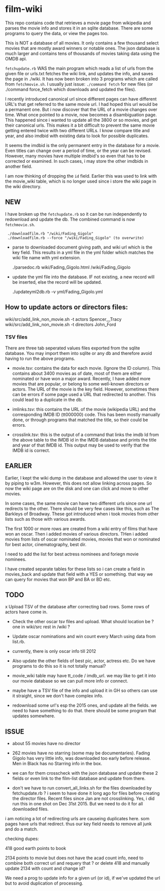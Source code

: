 # film-wiki

This repo contains code that retrieves a movie page from wikipedia and parses the movie info and stores it in an sqlite database.
There are some programs to query the data, or view the pages too.

This is NOT a database of all movies. It only contains a few thousand select movies that are mostly award winners or notable ones. The json database is much larger and contains tens of thousands of movies taking data using the OMDB api.

`fetchupdate.rb` WAS the main program which reads a list of urls from the given file or urls.txt
  fetches the wiki link, and updates the info, and saves the page in ./wiki.
It has now been broken into 3 programs which are called from `fetchmovie.sh`. I usually just issue: `./command fetch`
for new files (or ./command force_fetch which downloads and updated the files).

I recently introduced canonical url since different pages can have different URL's that get referred to the same movie url. I had hoped this url would be a permanent one. But i now discover that the URL of a movie changes over time. What once pointed to a movie, now becomes a disambiguation page. This happened since i wanted to update all the 3800 or so movies, and get their canonical urls. This makes it a bit difficult to prevent the same movie getting entered twice with two different URLs.
I know compare title and year, and also imdbid with existing data to look for possible duplicates.

It seems the imdbid is the only permanent entry in the database for a movie. Even titles can change over a period of time, or the year can be revised. However, many movies have multiple imdbid's so even that has to be corrected or examined.
In such cases, i may store the other imdbids in another field.

I am now thinking of dropping the `id` field. Earlier this was used to link with the movie_wiki table, which is no longer used since i store the wiki page in the wiki directory.

## NEW

 I have broken up the `fetchupdate.rb` so it can be run independently to redownload and update the db.
 The combined command is now `fetchmovie.sh`.

     ./downloadfilm.rb "/wiki/Fading_Gigolo"
     ./downloadfilm.rb --force "/wiki/Fading_Gigolo" (to overwrite)

 - parse to downloaded document giving path, and wiki url which is the key field. This results in a yml file
   in the yml folder which matches the wiki file name with yml extension.

     ./parsedoc.rb wiki/Fading_Gigolo.html /wiki/Fading_Gigolo

 - update the yml file into the database. IF not existing, a new record will be inserted, else the record will 
   be updated.

     ./updateyml2db.rb -v yml/Fading_Gigolo.yml

## How to update actors or directors files:
wiki/src/add_link_non_movie.sh -t actors Spencer__Tracy
wiki/src/add_link_non_movie.sh -t directors John_Ford

### TSV files

There are three tab seperated values files exported from the sqlite database. You may import them into sqlite or any db and therefore avoid having to run the above programs.

- movie.tsv: contains the data for each movie. (Ignore the ID column). This contains about 3400 movies as of date, most of them are either nominated or have won a major award. Recently, I have added more movies that are popular, or belong to some well-known directors or actors. The URL of the movie is the key field. However, sometimes there can be errors if some page used a URL that redirected to another. This could lead to a duplicate in the db.

- imlinks.tsv: this contains the URL of the movie (wikipedia URL) and the corresponding IMDB ID (tt000000) code. This has been mostly manually done, or through programs that matched the title, so their could be errors.

- crosslink.tsv: this is the output of a command that links the imdb Id from the above table to the IMDB id in the IMDB database and prints the title and year of that IMDB id. This output may be used to verify that the IMDB id is correct.


## EARLIER

Earlier, I kept the wiki dump in the database and allowed the user to view it by piping to w3m. However,
this does not allow linking across pages. So now the wiki page are on the disk and one can click and move to other movies.


In some cases, the same movie can have two different urls since one url redirects to the other. 
There should be very few cases like this, such as The Barkleys of Broadway. These got introduced
when i took movies from other lists such as those with various awards.

The first 1000 or more rows are created from a wiki entry of films that have won an oscar.
Then i added movies of various directors.
THen i added movies from lists of oscar nominated movies, movies that won or nominated for
best actor, cinematography, best dir.

I need to add the list for best actress nominees and foriegn movie nominees.

I have created separate tables for these lists so i can create a field in movies_back and update
that field with a YES or something. that way we can query for movies that won BP and BA or BD etc.


## TODO

x Upload TSV of the database after correcting bad rows. Some rows of actors have come in.
- Check the other oscar tsv files and upload. What should location be ? one in wiki/src rest in /wiki ?
- Update oscar nominations and win count every March using data from list.rb.
- currently, there is only oscar info till 2012
- Also update the other fields of best pic, actor, actress etc. Do we have programs to do this 
 so it is not totally manual?
- movie_wiki table may have tt_code / imdb_url. we may like to get it into our movie database
so we can pull more info or connect.
- maybe have a TSV file of the info and upload it in GH so others can use it straight, since we don't have
complex info.

- redownload some url's esp the 2015 ones, and update all the fields. we need to have something to do 
that. there should be some program that updates somewhere.

## ISSUE 

- about 55 movies have no director
- 262 movies have no starring (some may be documentaries).
  Fading Gigolo has very little info, was downloaded too early before release.
  Men in Black has no Starring info in the box.

- we can for them crosscheck with the json database and update these 2 fields
  or even link to the film-list database and update from there.

- don't we have to run convert_all_links.sh for the files downloaded by fetchupdate.rb ?
 i seem to have done it long ago for files before creating the director files.
 Recent files since Jan are not crosslinking.
 Yes, i did run this in one shot on Dec 31st 2015. But we need to do it for all downloaded files.

 i am noticing a lot of redirecting urls are causeing duplicates here. som pages have
urls that redirect. thus our key field needs to remove all junk and do a match.


checking dupes: 

418 good earth points to book

2134 points to movie but does not have the acad count info, need to combine both
   correct url and requery that ? or delete 418 and manually update 2134 with count and change id?

We need a prog to update info for a given url (or id), if we've updated the url
but to avoid duplication of processing.
